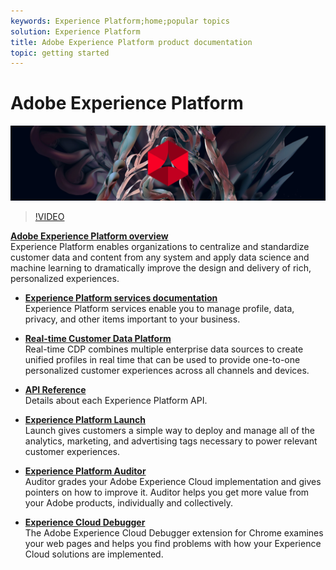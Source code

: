 ```yaml
---
keywords: Experience Platform;home;popular topics
solution: Experience Platform
title: Adobe Experience Platform product documentation
topic: getting started
---
```


# Adobe Experience Platform

![](/help/assets/platform-banner-1.png)

>[!VIDEO](https://video.tv.adobe.com/v/27361?quality=12)

**[Adobe Experience Platform overview](https://www.adobe.io/apis/experienceplatform/home/overview.html)**<br/>
Experience Platform enables organizations to centralize and standardize customer data and content from any system and apply data science and machine learning to dramatically improve the design and delivery of rich, personalized experiences. 

* **[Experience Platform services documentation](https://www.adobe.io/apis/experienceplatform/home/services.html)**<br/>
Experience Platform services enable you to manage profile, data, privacy, and other items important to your business.

* **[Real-time Customer Data Platform](/help/rtcdp/overview.md)**<br/>
Real-time CDP combines multiple enterprise data sources to create unified profiles in real time that can be used to provide one-to-one personalized customer experiences across all channels and devices.

* **[API Reference](https://www.adobe.io/apis/experienceplatform/home/api-reference.html)**<br/>
Details about each Experience Platform API.

* **[Experience Platform Launch](https://docs.adobe.com/content/help/en/launch/using/overview.html)**<br/>
Launch gives customers a simple way to deploy and manage all of the analytics, marketing, and advertising tags necessary to power relevant customer experiences.

* **[Experience Platform Auditor](https://docs.adobe.com/content/help/en/auditor/using/overview.html)**<br/>
Auditor grades your Adobe Experience Cloud implementation and gives pointers on how to improve it. Auditor helps you get more value from your Adobe products, individually and collectively. 

* **[Experience Cloud Debugger](https://docs.adobe.com/content/help/en/debugger/using/experience-cloud-debugger.html)**<br/>
The Adobe Experience Cloud Debugger extension for Chrome examines your web pages and helps you find problems with how your Experience Cloud solutions are implemented. 

